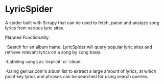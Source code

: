 # LyricSpider
A spider built with Scrapy that can be used to fetch, parse and analyze song lyrics from various lyric sites.

Planned Functionality:

-Search for an album name. LyricSpider will query popular lyric sites and retrieve relevant lyrics on a song by song basis.

-Labeling songs as 'explicit' or 'clean'.

-Using genius.com's album list to extract a large amount of lyrics, at which point key lyrics and phrases can be searched for using search queries.
